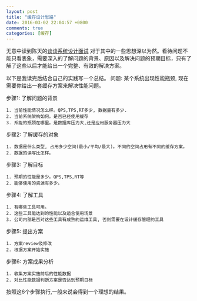 ```yaml
---
layout: post
title: "缓存设计思路"
date: 2016-03-02 22:04:57 +0800
comments: true
categories: [缓存]
---
```


无意中读到陈天的[谈谈系统设计面试](http://mp.weixin.qq.com/s?__biz=MzA3NDM0ODQwMw==&mid=401641618&idx=1&sn=3a6dbb475ceb85a4610e49910443a098&scene=4#wechat_redirect) 对于其中的一些思想深以为然。看待问题不能只看表象，需要深入的了解问题的背景、原因以及解决问题的预期目标，只有了解了这些以后才能给出一个完整、有效的解决方案。

<!-- more -->

以下是我读完后结合自己的实践写一个总结。
问题: 某个系统出现性能瓶颈, 现在需要你给出一套缓存方案来解决性能问题。

步骤1: 了解问题的背景

    1. 当前性能情况怎么样。QPS,TPS,RT多少, 数据量有多少.
    2. 当前系统架构如何。是否已经使用缓存
    3. 系能的瓶颈在哪里。是数据库压力大,还是应用服务器压力大

步骤2: 了解缓存的对象

    1. 数据是什么类型, 占用多少空间(最小/平均/最大)。不同的空间占用有不同的缓存方案。
    2. 数据的读写比怎样。

步骤3: 了解目标

    1. 预期的性能是多少。QPS,TPS,RT等   
    2. 能够使用的资源有多少。

步骤4: 了解工具

    1. 有哪些工具可用。
    2. 这些工具能达到的性能以及适合使用场景
    3. 公司内部是否对这些工具有成熟的运维工具, 否则需要在设计缓存管理的工具

步骤5: 提出方案

    1. 方案review及修改
    2. 根据方案开始实施

步骤6: 方案成果分析

    1. 收集方案实施前后的性能数据
    2. 对比性能数据判断方案是否达到预期目标

按照这6个步骤执行,一般来说会得到一个理想的结果。    
